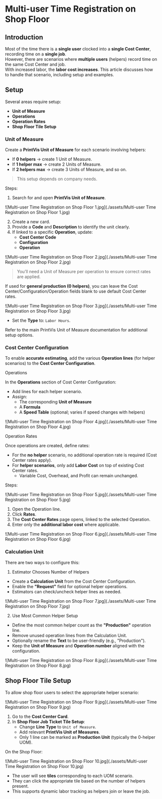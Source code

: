 # Multi-user Time Registration on Shop Floor


## Introduction

Most of the time there is a **single user** clocked into a **single Cost Center**, recording time on a **single job**.  
However, there are scenarios where **multiple users** (helpers) record time on the same Cost Center and job.  
With increased labor, the **labor cost increases**. This article discusses how to handle that scenario, including setup and examples.


## Setup

Several areas require setup:

- **Unit of Measure**
- **Operations**
- **Operation Rates**
- **Shop Floor Tile Setup**


### Unit of Measure

Create a **PrintVis Unit of Measure** for each scenario involving helpers:

- If **0 helpers** → create 1 Unit of Measure.
- If **1 helper max** → create 2 Units of Measure.
- If **2 helpers max** → create 3 Units of Measure, and so on.

> This setup depends on company needs.

Steps:

1. Search for and open **PrintVis Unit of Measure**.

![Multi-user Time Registration on Shop Floor 1.jpg](./assets/Multi-user Time Registration on Shop Floor 1.jpg)

2. Create a new card.
3. Provide a **Code** and **Description** to identify the unit clearly.
4. If linked to a specific **Operation**, update:
   - **Cost Center Code**
   - **Configuration**
   - **Operation**

![Multi-user Time Registration on Shop Floor 2.jpg](./assets/Multi-user Time Registration on Shop Floor 2.jpg)

> You’ll need a Unit of Measure per operation to ensure correct rates are applied.

If used for **general production (0 helpers)**, you can leave the Cost Center/Configuration/Operation fields blank to use default Cost Center rates.

![Multi-user Time Registration on Shop Floor 3.jpg](./assets/Multi-user Time Registration on Shop Floor 3.jpg)

- Set the **Type** to: `Labor Hours`.

Refer to the main PrintVis Unit of Measure documentation for additional setup options.


### Cost Center Configuration

To enable **accurate estimating**, add the various **Operation lines** (for helper scenarios) to the **Cost Center Configuration**.


Operations

In the **Operations** section of Cost Center Configuration:

- Add lines for each helper scenario.
- Assign:
  - The corresponding **Unit of Measure**
  - A **Formula**
  - A **Speed Table** (optional; varies if speed changes with helpers)

![Multi-user Time Registration on Shop Floor 4.jpg](./assets/Multi-user Time Registration on Shop Floor 4.jpg)


Operation Rates

Once operations are created, define rates:

- For the **no helper** scenario, no additional operation rate is required (Cost Center rates apply).
- For **helper scenarios**, only add **Labor Cost** on top of existing Cost Center rates.
  - Variable Cost, Overhead, and Profit can remain unchanged.

Steps:

![Multi-user Time Registration on Shop Floor 5.jpg](./assets/Multi-user Time Registration on Shop Floor 5.jpg)

1. Open the Operation line.
2. Click **Rates**.
3. The **Cost Center Rates** page opens, linked to the selected Operation.
4. Enter only the **additional labor cost** where applicable.

![Multi-user Time Registration on Shop Floor 6.jpg](./assets/Multi-user Time Registration on Shop Floor 6.jpg)


### Calculation Unit

There are two ways to configure this:

 1. Estimator Chooses Number of Helpers

- Create a **Calculation Unit** from the Cost Center Configuration.
- Enable the **"Request"** field for optional helper operations.
- Estimators can check/uncheck helper lines as needed.

![Multi-user Time Registration on Shop Floor 7.jpg](./assets/Multi-user Time Registration on Shop Floor 7.jpg)

 2. Use Most Common Helper Setup

- Define the most common helper count as the **"Production"** operation line.
- Remove unused operation lines from the Calculation Unit.
- Optionally rename the **Text** to be user-friendly (e.g., "Production").
- Keep the **Unit of Measure** and **Operation number** aligned with the configuration.

![Multi-user Time Registration on Shop Floor 8.jpg](./assets/Multi-user Time Registration on Shop Floor 8.jpg)


## Shop Floor Tile Setup

To allow shop floor users to select the appropriate helper scenario:


![Multi-user Time Registration on Shop Floor 9.jpg](./assets/Multi-user Time Registration on Shop Floor 9.jpg)


1. Go to the **Cost Center Card**.
2. In **Shop Floor Job Ticket Tile Setup**:
   - Change **Line Type** to `Unit of Measure`.
   - Add relevant **PrintVis Unit of Measures**.
   - Only 1 line can be marked as **Production Unit** (typically the 0-helper UOM).


On the Shop Floor:

![Multi-user Time Registration on Shop Floor 10.jpg](./assets/Multi-user Time Registration on Shop Floor 10.jpg)

- The user will see **tiles** corresponding to each UOM scenario.
- They can click the appropriate tile based on the number of helpers present.
- This supports dynamic labor tracking as helpers join or leave the job.
